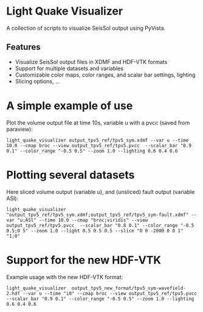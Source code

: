 # Light Quake Visualizer

A collection of scripts to visualize SeisSol output using PyVista.

## Features

- Visualize SeisSol output files in XDMF and HDF-VTK formats
- Support for multiple datasets and variables
- Customizable color maps, color ranges, and scalar bar settings, lighting
- Slicing options, ...


# A simple example of use

Plot the volume output file at time 10s, variable u with a pvcc (saved from paraview):

```
light_quake_visualizer output_tpv5_ref/tpv5_sym.xdmf --var u --time 10.0 --cmap broc --view output_tpv5_ref/tpv5.pvcc  --scalar_bar "0.9 0.1" --color_range "-0.5 0.5" --zoom 1.0 --lighting 0.6 0.4 0.6
```

# Plotting several datasets

Here sliced volume output (variable u), and (unsliced) fault output (variable ASl):

```
light_quake_visualizer  "output_tpv5_ref/tpv5_sym.xdmf;output_tpv5_ref/tpv5_sym-fault.xdmf" --var "u;ASl" --time 10.0 --cmap "broc;viridis" --view output_tpv5_ref/tpv5.pvcc  --scalar_bar "0.8 0.1" --color_range "-0.5 0.5;0 5" --zoom 1.0 --light 0.5 0.5 0.5 --slice "0 0 -2000 0 0 1" "1;0"
```

# Support for the new HDF-VTK

Example usage with the new HDF-VTK format:
```
light_quake_visualizer  output_tpv5_new_format/tpv5_sym-wavefield-2.hdf --var u --time "i0" --cmap broc --view output_tpv5_ref/tpv5.pvcc  --scalar_bar "0.9 0.1" --color_range "-0.5 0.5" --zoom 1.0 --lighting 0.6 0.4 0.6
```
